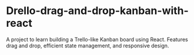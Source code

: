 # Drello-drag-and-drop-kanban-with-react
A project to learn building a Trello-like Kanban board using React. Features drag and drop, efficient state management, and responsive design. 
